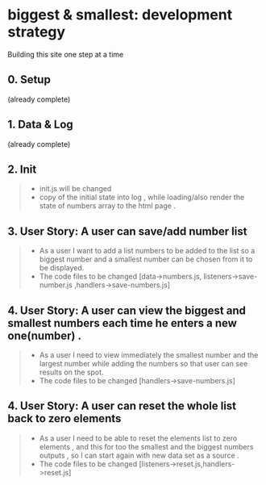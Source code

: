 # biggest & smallest: development strategy

Building this site one step at a time

## 0. Setup

(already complete)

## 1. Data & Log

(already complete)

## 2. Init

> - init.js will be changed
> - copy of the initial state into log , while loading/also render the state of numbers array to the html page .

## 3. User Story: A user can save/add number list

> - As a user I want to add a list numbers to be added to the list so a biggest number and a smallest number can be chosen from it to be displayed.
> - The code files to be changed [data->numbers.js, listeners->save-number.js ,handlers->save-numbers.js]

## 4. User Story: A user can view the biggest and smallest numbers each time he enters a new one(number) .

> - As a user I need to view immediately the smallest number and the largest number while adding the numbers so that user can see results on the spot.
> - The code files to be changed [handlers->save-numbers.js]

## 4. User Story: A user can reset the whole list back to zero elements

> - As a user I need to be able to reset the elements list to zero elements , and this for too the smallest and the biggest numbers outputs , so I can start again with new data set as a source .
> - The code files to be changed [listeners->reset.js,handlers->reset.js]
